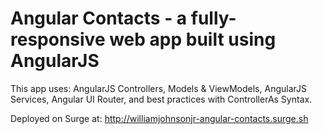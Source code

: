 # Angular Contacts - a fully-responsive web app built using AngularJS


This app uses: AngularJS Controllers, Models & ViewModels, AngularJS Services, Angular UI Router, and best practices with ControllerAs Syntax.

Deployed on Surge at:
http://williamjohnsonjr-angular-contacts.surge.sh
